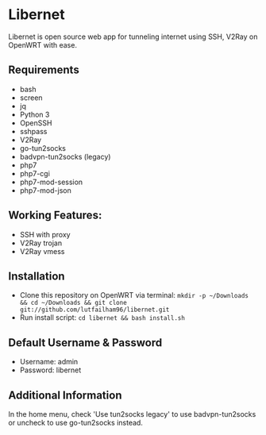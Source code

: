 # Libernet
Libernet is open source web app for tunneling internet using SSH, V2Ray on OpenWRT with ease.

## Requirements
- bash
- screen
- jq
- Python 3
- OpenSSH
- sshpass
- V2Ray
- go-tun2socks
- badvpn-tun2socks (legacy)
- php7
- php7-cgi
- php7-mod-session
- php7-mod-json

## Working Features:
- SSH with proxy
- V2Ray trojan
- V2Ray vmess

## Installation
- Clone this repository on OpenWRT via terminal: ```mkdir -p ~/Downloads && cd ~/Downloads && git clone git://github.com/lutfailham96/libernet.git```
- Run install script: ```cd libernet && bash install.sh```

## Default Username & Password
- Username: admin
- Password: libernet

## Additional Information
In the home menu, check 'Use tun2socks legacy' to use badvpn-tun2socks or uncheck to use go-tun2socks instead.
